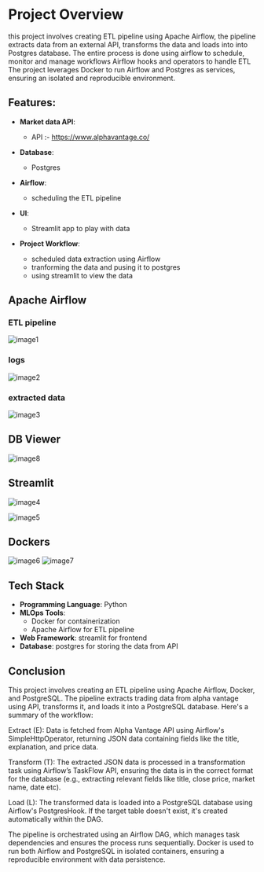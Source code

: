 
# Project Overview

this project involves creating ETL pipeline using Apache Airflow, the pipeline extracts data from an external API, transforms the data and loads into into Postgres database. The entire process is done using airflow to schedule, monitor and manage workflows 
Airflow hooks and operators to handle ETL 
The project leverages Docker to run Airflow and Postgres as services, ensuring an isolated and reproducible environment.


##  Features:
- **Market data API**: 
    - API :- https://www.alphavantage.co/  
- **Database**:
    - Postgres
- **Airflow**:
    - scheduling the ETL pipeline

- **UI**: 
    - Streamlit app to play with data 

- **Project Workflow**:
    - scheduled data extraction using Airflow
    - tranforming the data and pusing it to postgres 
    - using streamlit to view the data 


## Apache Airflow 

### ETL pipeline
![image1](https://github.com/Immortal-Pi/ETL_pipeline_Airflow/blob/main/screenshots/1.png)
### logs 
![image2](https://github.com/Immortal-Pi/ETL_pipeline_Airflow/blob/main/screenshots/2.png)
### extracted data 
![image3](https://github.com/Immortal-Pi/ETL_pipeline_Airflow/blob/main/screenshots/3.png)
## DB Viewer 
![image8](https://github.com/Immortal-Pi/ETL_pipeline_Airflow/blob/main/screenshots/8.png)
## Streamlit
![image4](https://github.com/Immortal-Pi/ETL_pipeline_Airflow/blob/main/screenshots/4.png)

![image5](https://github.com/Immortal-Pi/ETL_pipeline_Airflow/blob/main/screenshots/5.png)

## Dockers
![image6](https://github.com/Immortal-Pi/ETL_pipeline_Airflow/blob/main/screenshots/6.png)
![image7](https://github.com/Immortal-Pi/ETL_pipeline_Airflow/blob/main/screenshots/7.png)

## Tech Stack 

- **Programming Language**: Python
- **MLOps Tools**:
    - Docker for containerization
    - Apache Airflow for ETL pipeline 
- **Web Framework**: streamlit for frontend
- **Database**: postgres for storing the data from API

## Conclusion
This project involves creating an ETL pipeline using Apache Airflow, Docker, and PostgreSQL. The pipeline extracts trading data from alpha vantage using API, transforms it, and loads it into a PostgreSQL database. Here's a summary of the workflow:

Extract (E): Data is fetched from Alpha Vantage API using Airflow's SimpleHttpOperator, returning JSON data containing fields like the title, explanation, and price data.

Transform (T): The extracted JSON data is processed in a transformation task using Airflow’s TaskFlow API, ensuring the data is in the correct format for the database (e.g., extracting relevant fields like title, close price, market name, date etc).

Load (L): The transformed data is loaded into a PostgreSQL database using Airflow's PostgresHook. If the target table doesn't exist, it's created automatically within the DAG.

The pipeline is orchestrated using an Airflow DAG, which manages task dependencies and ensures the process runs sequentially. Docker is used to run both Airflow and PostgreSQL in isolated containers, ensuring a reproducible environment with data persistence.
